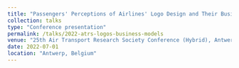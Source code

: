 ```yaml
---
title: "Passengers' Perceptions of Airlines' Logo Design and Their Business Models"
collection: talks
type: "Conference presentation"
permalink: /talks/2022-atrs-logos-business-models
venue: "25th Air Transport Research Society Conference (Hybrid), Antwerp, Belgium"
date: 2022-07-01
location: "Antwerp, Belgium"
---
```

